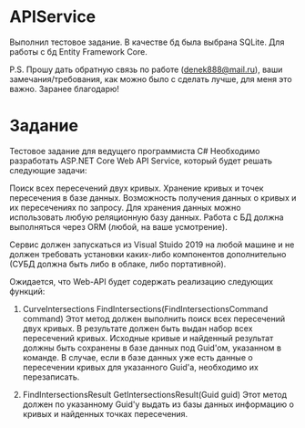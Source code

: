 # APIService
Выполнил тестовое задание. В качестве бд была выбрана SQLite. Для работы с бд Entity Framework Core.

P.S. Прошу дать обратную связь по работе (denek888@mail.ru), ваши замечания/требования, как можно было с сделать лучше, для меня это важно. Заранее благодарю! 

# Задание
Тестовое задание для ведущего программиста C#
Необходимо разработать ASP.NET Core Web API Service, который будет решать следующие задачи:

Поиск всех пересечений двух кривых.
Хранение кривых и точек пересечения в базе данных.
Возможность получения данных о кривых и их пересечениях по запросу.
Для хранения данных можно использовать любую реляционную базу данных. Работа с БД должна выполняться через ORM (любой, на ваше усмотрение).

Сервис должен запускаться из Visual Stuido 2019 на любой машине и не должен требовать установки каких-либо компонентов дополнительно (СУБД должна быть либо в облаке, либо портативной).

Ожидается, что Web-API будет содержать реализацию следующих функций:
1. CurveIntersections FindIntersections(FindIntersectionsCommand command)
Этот метод должен выполнить поиск всех пересечений двух кривых.
В результате должен быть выдан набор всех пересечений кривых. Исходные кривые и найденный результат должны быть сохранены в базе данных под Guid'ом, указанном в команде.
В случае, если в базе данных уже есть данные о пересечении кривых для указанного Guid'а, необходимо их перезаписать.

2. FindIntersectionsResult GetIntersectionsResult(Guid guid)
Этот метод должен по указанному Guid'у выдать из базы данных информацию о кривых и найденных точках пересечения.
